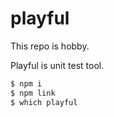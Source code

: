 # playful
This repo is hobby.

Playful is unit test tool.

```sh
$ npm i
$ npm link
$ which playful
```
